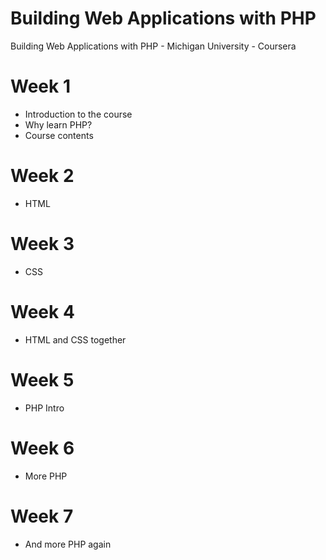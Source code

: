 # Building Web Applications with PHP
Building Web Applications with PHP - Michigan University - Coursera

# Week 1
* Introduction to the course
* Why learn PHP?
* Course contents

# Week 2
* HTML

# Week 3
* CSS

# Week 4
* HTML and CSS together

# Week 5
* PHP Intro

# Week 6
* More PHP

# Week 7
* And more PHP again
